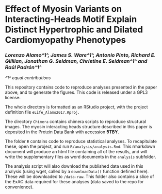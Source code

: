 # Effect of Myosin Variants on Interacting-Heads Motif Explain Distinct Hypertrophic and Dilated Cardiomyopathy Phenotypes
### _Lorenzo Alamo^1^, James S. Ware^1^, Antonio Pinto, Richard E. Gillilan, Jonathan G. Seidman, Christine E. Seidman^1^ and Raúl Padrón^1^_

_^1^ equal contributions_

This repository contains code to reproduce analyses presented in the paper above, and to generate the figures.  This code is released under a GPL3 license.

The whole directory is formatted as an RStudio project, with the project definition file `eLife_Alamo2017.Rproj`.  

The directory `Chimera` contains chimera scripts to reproduce structural images. The myosin interacting heads structure described in this paper is deposited in the Protein Data Bank with accession **5TBY**.  

The folder `R` contains code to reproduce statistical analyses.  To recapitulate these, open the project, and run `R/analysis/analysis.Rmd`.  This rmarkdown document will produce an html file containing all of the results, and will write the supplementary files as word documents in the `analysis` subfolder.  

The analysis script will also download the published data used in this analysis (using wget, called by a `downloadData()` function defined here).  These will be downloaded to `/data-raw`. This folder also contains a slice of the ExAC data required for these analyses (data saved to the repo for convenience).